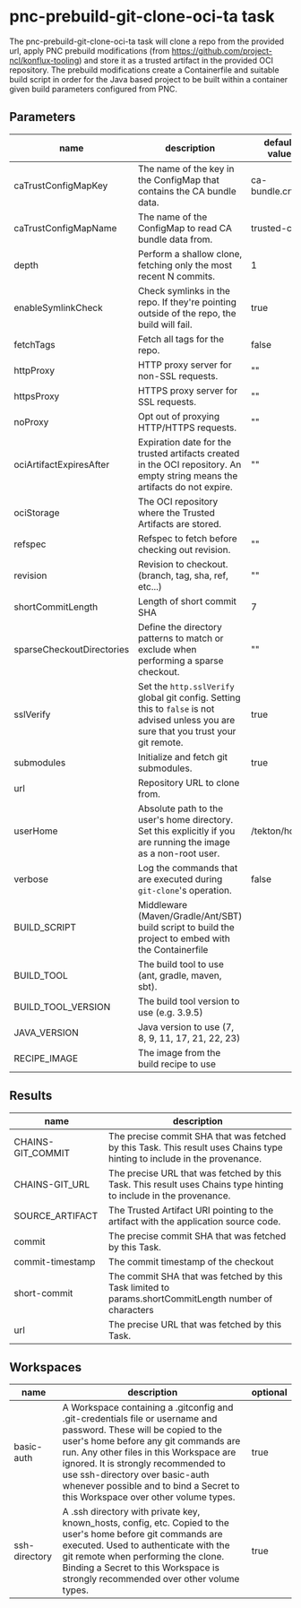# pnc-prebuild-git-clone-oci-ta task

The pnc-prebuild-git-clone-oci-ta task will clone a repo from the provided url, apply PNC prebuild modifications (from https://github.com/project-ncl/konflux-tooling) and store it as a trusted artifact in the provided OCI repository. The prebuild modifications create a Containerfile and suitable build script in order for the Java based project to be built within a container given build parameters configured from PNC.

## Parameters
|name|description|default value|required|
|---|---|---|---|
|caTrustConfigMapKey|The name of the key in the ConfigMap that contains the CA bundle data.|ca-bundle.crt|false|
|caTrustConfigMapName|The name of the ConfigMap to read CA bundle data from.|trusted-ca|false|
|depth|Perform a shallow clone, fetching only the most recent N commits.|1|false|
|enableSymlinkCheck|Check symlinks in the repo. If they're pointing outside of the repo, the build will fail. |true|false|
|fetchTags|Fetch all tags for the repo.|false|false|
|httpProxy|HTTP proxy server for non-SSL requests.|""|false|
|httpsProxy|HTTPS proxy server for SSL requests.|""|false|
|noProxy|Opt out of proxying HTTP/HTTPS requests.|""|false|
|ociArtifactExpiresAfter|Expiration date for the trusted artifacts created in the OCI repository. An empty string means the artifacts do not expire.|""|false|
|ociStorage|The OCI repository where the Trusted Artifacts are stored.||true|
|refspec|Refspec to fetch before checking out revision.|""|false|
|revision|Revision to checkout. (branch, tag, sha, ref, etc...)|""|false|
|shortCommitLength|Length of short commit SHA|7|false|
|sparseCheckoutDirectories|Define the directory patterns to match or exclude when performing a sparse checkout.|""|false|
|sslVerify|Set the `http.sslVerify` global git config. Setting this to `false` is not advised unless you are sure that you trust your git remote.|true|false|
|submodules|Initialize and fetch git submodules.|true|false|
|url|Repository URL to clone from.||true|
|userHome|Absolute path to the user's home directory. Set this explicitly if you are running the image as a non-root user. |/tekton/home|false|
|verbose|Log the commands that are executed during `git-clone`'s operation.|false|false|
|BUILD_SCRIPT|Middleware (Maven/Gradle/Ant/SBT) build script to build the project to embed with the Containerfile||true|
|BUILD_TOOL|The build tool to use (ant, gradle, maven, sbt).||true|
|BUILD_TOOL_VERSION|The build tool version to use (e.g. 3.9.5)||true|
|JAVA_VERSION|Java version to use (7, 8, 9, 11, 17, 21, 22, 23)||true|
|RECIPE_IMAGE|The image from the build recipe to use||true|

## Results
|name|description|
|---|---|
|CHAINS-GIT_COMMIT|The precise commit SHA that was fetched by this Task. This result uses Chains type hinting to include in the provenance.|
|CHAINS-GIT_URL|The precise URL that was fetched by this Task. This result uses Chains type hinting to include in the provenance.|
|SOURCE_ARTIFACT|The Trusted Artifact URI pointing to the artifact with the application source code.|
|commit|The precise commit SHA that was fetched by this Task.|
|commit-timestamp|The commit timestamp of the checkout|
|short-commit|The commit SHA that was fetched by this Task limited to params.shortCommitLength number of characters|
|url|The precise URL that was fetched by this Task.|

## Workspaces
|name|description|optional|
|---|---|---|
|basic-auth|A Workspace containing a .gitconfig and .git-credentials file or username and password. These will be copied to the user's home before any git commands are run. Any other files in this Workspace are ignored. It is strongly recommended to use ssh-directory over basic-auth whenever possible and to bind a Secret to this Workspace over other volume types. |true|
|ssh-directory|A .ssh directory with private key, known_hosts, config, etc. Copied to the user's home before git commands are executed. Used to authenticate with the git remote when performing the clone. Binding a Secret to this Workspace is strongly recommended over other volume types. |true|

